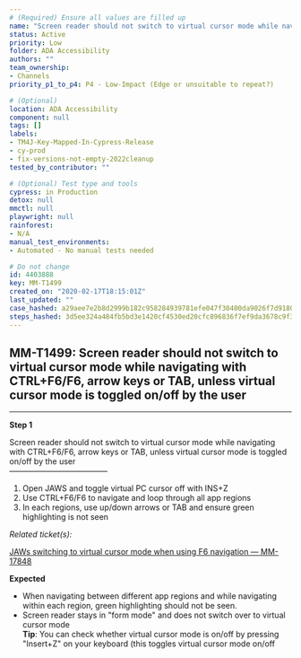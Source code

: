 ```yaml
---
# (Required) Ensure all values are filled up
name: "Screen reader should not switch to virtual cursor mode while navigating with CTRL+F6/F6, arrow keys or TAB, unless virtual cursor mode is toggled on/off by the user"
status: Active
priority: Low
folder: ADA Accessibility
authors: ""
team_ownership: 
- Channels
priority_p1_to_p4: P4 - Low-Impact (Edge or unsuitable to repeat?)

# (Optional)
location: ADA Accessibility
component: null
tags: []
labels: 
- TM4J-Key-Mapped-In-Cypress-Release
- cy-prod
- fix-versions-not-empty-2022cleanup
tested_by_contributor: ""

# (Optional) Test type and tools
cypress: in Production
detox: null
mmctl: null
playwright: null
rainforest: 
- N/A
manual_test_environments: 
- Automated - No manual tests needed

# Do not change
id: 4403888
key: MM-T1499
created_on: "2020-02-17T18:15:01Z"
last_updated: ""
case_hashed: a29aee7e2b8d2999b182c958284939781efe047f30400da9026f7d9180e95f3752be9900ee945b44166f397a94614e0f
steps_hashed: 3d5ee324a484fb5bd3e1420cf4530ed20cfc896836f7ef9da3678c9f3f71aea432035f4c5f1c9730ce34711ce33505b5
---
```


<!-- (Auto-generated) Based on frontmatter's "key" and "name" -->

## MM-T1499: Screen reader should not switch to virtual cursor mode while navigating with CTRL+F6/F6, arrow keys or TAB, unless virtual cursor mode is toggled on/off by the user

---

**Step 1**

Screen reader should not switch to virtual cursor mode while navigating with CTRL+F6/F6, arrow keys or TAB, unless virtual cursor mode is toggled on/off by the user\
–––––––––––––––––––––––––

1. Open JAWS and toggle virtual PC cursor off with INS+Z
2. Use CTRL+F6/F6 to navigate and loop through all app regions
3. In each regions, use up/down arrows or TAB and ensure green highlighting is not seen

_Related ticket(s):_

[JAWs switching to virtual cursor mode when using F6 navigation — MM-17848](https://mattermost.atlassian.net/browse/MM-17848)

**Expected**

- When navigating between different app regions and while navigating within each region, green highlighting should not be seen.
- Screen reader stays in "form mode" and does not switch over to virtual cursor mode
  \
  **Tip**: You can check whether virtual cursor mode is on/off by pressing "Insert+Z" on your keyboard (this toggles virtual cursor mode on/off
